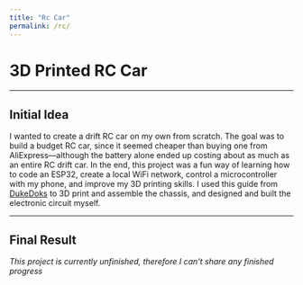 ```yaml
---
title: "Rc Car"
permalink: /rc/
---
```


# 3D Printed RC Car

---

## Initial Idea
I wanted to create a drift RC car on my own from scratch. The goal was to build a budget RC car, since it seemed cheaper than buying one from AliExpress—although the battery alone ended up costing about as much as an entire RC drift car. In the end, this project was a fun way of learning how to code an ESP32, create a local WiFi network, control a microcontroller with my phone, and improve my 3D printing skills. I used this guide from <a href="https://dukedoks.com/portfolio/guia-chasis-rc/" target="_blank" rel="noopener noreferrer">DukeDoks</a> to 3D print and assemble the chassis, and designed and built the electronic circuit myself.

---

## Final Result

_This project is currently unfinished, therefore I can't share any finished progress_
